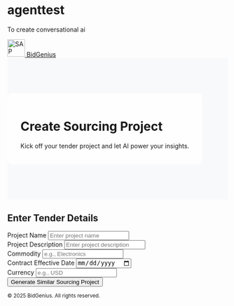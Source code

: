 # agenttest
To create conversational ai

<!DOCTYPE html>
<html>
<head>
  <title>Create Sourcing Project - BidGenius</title>
  <link rel="stylesheet" href="https://cdn.jsdelivr.net/npm/bootstrap@5.3.0-alpha3/dist/css/bootstrap.min.css">
  <style>
    /* Hero section styling for an enterprise look */
    .hero {
      background: #f8f9fa url("https://via.placeholder.com/1600x400/cccccc/ffffff?text=Tender+Background") no-repeat center center;
      background-size: cover;
      padding: 80px 0;
      margin-bottom: 30px;
    }
    .hero-text {
      background-color: rgba(255, 255, 255, 0.9);
      padding: 20px 30px;
      border-radius: 10px;
      display: inline-block;
    }
  </style>
</head>
<body>
  <!-- Navbar with SAP Logo -->
  <nav class="navbar navbar-expand-lg navbar-dark bg-primary shadow">
    <div class="container-fluid">
      <a class="navbar-brand" href="#">
        <img src="https://upload.wikimedia.org/wikipedia/commons/thumb/5/59/SAP_2011_logo.svg/150px-SAP_2011_logo.svg.png" 
             alt="SAP Logo" height="40">
        BidGenius
      </a>
    </div>
  </nav>

  <!-- Hero Section -->
  <div class="hero text-center">
    <div class="hero-text">
      <h1 class="display-5 fw-bold">Create Sourcing Project</h1>
      <p class="lead">Kick off your tender project and let AI power your insights.</p>
    </div>
  </div>

  <!-- Form Section -->
  <div class="container mb-5">
    <h2 class="mb-4">Enter Tender Details</h2>
    <!-- This form sends data to /generate_project (your existing backend) -->
    <form id="sourcingForm" action="{{ url_for('generate_project') }}" method="post" class="bg-light p-4 rounded shadow">
      <div class="mb-3">
        <label for="project_name" class="form-label fw-semibold">Project Name</label>
        <input type="text" class="form-control" id="project_name" name="project_name" placeholder="Enter project name">
      </div>
      <div class="mb-3">
        <label for="description" class="form-label fw-semibold">Project Description</label>
        <input type="text" class="form-control" id="description" name="description" placeholder="Enter project description">
      </div>
      <div class="row mb-3">
        <div class="col-md-4">
          <label for="commodity" class="form-label fw-semibold">Commodity</label>
          <input type="text" class="form-control" id="commodity" name="commodity" placeholder="e.g., Electronics">
        </div>
        <div class="col-md-4">
          <label for="contract_effective_date" class="form-label fw-semibold">Contract Effective Date</label>
          <input type="date" class="form-control" id="contract_effective_date" name="contract_effective_date">
        </div>
        <div class="col-md-4">
          <label for="currency" class="form-label fw-semibold">Currency</label>
          <input type="text" class="form-control" id="currency" name="currency" placeholder="e.g., USD">
        </div>
      </div>
      <!-- (Include additional fields as needed) -->
      <button type="button" class="btn btn-primary px-4 py-2" onclick="openInNewWindow()">
        Generate Similar Sourcing Project
      </button>
    </form>
  </div>

  <!-- Footer -->
  <footer class="bg-dark text-center text-white py-3">
    <small>&copy; 2025 BidGenius. All rights reserved.</small>
  </footer>

  <script src="https://cdn.jsdelivr.net/npm/bootstrap@5.3.0-alpha3/dist/js/bootstrap.bundle.min.js"></script>
  <script>
    function openInNewWindow() {
      var form = document.getElementById("sourcingForm");
      // Set the form target to a new window (named "newWindow")
      form.target = "newWindow";
      // Open a new window with desired dimensions (adjust as needed)
      window.open("", "newWindow", "width=900,height=700");
      // Submit the form; the backend processes the data and returns compareEvents.html
      form.submit();
    }
  </script>
</body>
</html>
